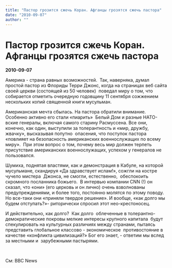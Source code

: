 ```yaml
---
title: "Пастор грозится сжечь Коран. Афганцы грозятся сжечь пастора"
date: "2010-09-07"
author: ""
---
```


# Пастор грозится сжечь Коран. Афганцы грозятся сжечь пастора

**2010-09-07** 

Америка - страна равных возможностей.  Так, наверняка, думал простой пастор из Флориды Терри Джонс, когда на страницах веб сайта своей церкви (состоящей из 50 человек)  поведал миру о том, что собирается отметить очередную годовщину 11 сентября сожжением  нескольких копий священной книги мусульман.

Американская мечта cбылась. На пастора обратили внимание. Особенно активно его стали «пиарить»  Белый Дом и разные НАТО-вские генералы, включая самого старину Расмуссена. Все они, конечно, как один, выступили за толерантность и «мир, дружбу, жвачку», высказывая попутно  опасения, что поступок пастора «повлияет на безопасность американских военнослужащих по всему миру».  При этом вопрос о том, почему весь мир должен терпеть присутствие американских военнослужащих, успехом у генералов не пользовался.

Шумиха, поднятая властями, как и демонстрация в Кабуле, на которой мусульмане, скандируя «Да здравствует ислам!», сожгли на костре чучело мистера  Джонса, не смогли, естественно,  обеспокоить скромного посланника божьего.  В интервью компании CNN (!) он сказал, что «они» (его церковь и он лично) очень взволнованы предупреждениями, и более того, постоянно молятся по этому поводу. Но все-таки они «приняли твердое решение». И вообще, «как долго мы будем отступать?»- риторически спросил этот нео-крестоносец.

И действительно, как долго?  Как долго  облеченные в толерантно-демократические покровы мелкие интересы крупного капитала  будут спекулировать на культурных различиях между странами, пытаясь представить глобальное классово - экономическое  противостояние в качестве «конфликта цивилизаций?» Бог его знает, - ответим мы вслед за местными и  зарубежными пастырями.

 

См: BBC News